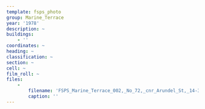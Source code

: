 ```yaml
---
template: fsps_photo
group: Marine_Terrace
year: '1978'
description: ~
buildings:
    - ''
coordinates: ~
heading: ~
classification: ~
section: ~
cell: ~
film_roll: ~
files:
    -
        filename: 'FSPS_Marine_Terrace_002,_No_72,_cnr_Arundel_St,_14-3-C,_1978.png'
        caption: ''
---
```

